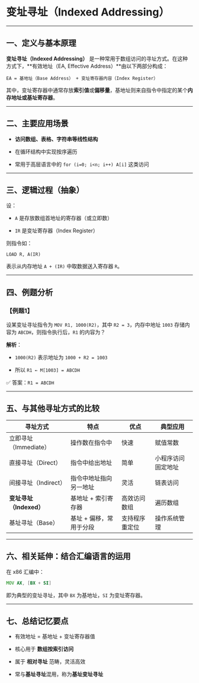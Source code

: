 
# 变址寻址（Indexed Addressing）

---

## 一、定义与基本原理

**变址寻址（Indexed Addressing）** 是一种常用于数组访问的寻址方式。在这种方式下，**有效地址（EA, Effective Address）**由以下两部分构成：

```
EA = 基地址（Base Address） + 变址寄存器内容（Index Register）
```

其中，变址寄存器中通常存放**索引值**或**偏移量**，基地址则来自指令中指定的某个**内存地址或基址寄存器**。

---

## 二、主要应用场景

- **访问数组、表格、字符串等线性结构**
    
- 在循环结构中实现按序遍历
    
- 常用于高层语言中的 `for (i=0; i<n; i++) A[i]` 这类访问
    

---

## 三、逻辑过程（抽象）

设：

- `A` 是存放数组首地址的寄存器（或立即数）
    
- `IR` 是变址寄存器（Index Register）
    

则指令如：

```
LOAD R, A(IR)
```

表示从内存地址 `A + (IR)` 中取数据送入寄存器 `R`。

---

## 四、例题分析

### 【例题1】

设某变址寻址指令为 `MOV R1, 1000(R2)`，其中 `R2 = 3`，内存中地址 `1003` 存储内容为 `ABCDH`，则指令执行后，`R1` 的内容为？

**解析**：

- `1000(R2)` 表示地址为 `1000 + R2 = 1003`
    
- 所以 `R1 ← M[1003] = ABCDH`
    

✅ 答案：`R1 = ABCDH`

---

## 五、与其他寻址方式的比较

|寻址方式|特点|优点|典型应用|
|---|---|---|---|
|立即寻址（Immediate）|操作数在指令中|快速|赋值常数|
|直接寻址（Direct）|指令中给出地址|简单|小程序访问固定地址|
|间接寻址（Indirect）|指令中地址指向另一地址|灵活|链表访问|
|**变址寻址（Indexed）**|基地址 + 索引寄存器|高效访问数组|遍历数组|
|基址寻址（Base）|基址 + 偏移，常用于分段|支持程序重定位|操作系统管理|

---

## 六、相关延伸：结合汇编语言的运用

在 x86 汇编中：

```asm
MOV AX, [BX + SI]
```

即为典型的变址寻址，其中 `BX` 为基地址，`SI` 为变址寄存器。

---

## 七、总结记忆要点

- 有效地址 = 基地址 + 变址寄存器值
    
- 核心用于 **数组按索引访问**
    
- 属于 **相对寻址** 范畴，灵活高效
    
- 常与**基址寻址**混用，称为**基址变址寻址**
    